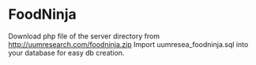 # FoodNinja
Download php file of the server directory from http://uumresearch.com/foodninja.zip
Import uumresea_foodninja.sql into your database for easy db creation.
